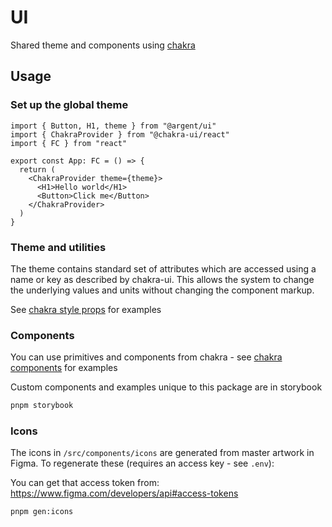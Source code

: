 # UI

Shared theme and components using [chakra](https://chakra-ui.com/)

## Usage

### Set up the global theme

```tsx
import { Button, H1, theme } from "@argent/ui"
import { ChakraProvider } from "@chakra-ui/react"
import { FC } from "react"

export const App: FC = () => {
  return (
    <ChakraProvider theme={theme}>
      <H1>Hello world</H1>
      <Button>Click me</Button>
    </ChakraProvider>
  )
}
```

### Theme and utilities

The theme contains standard set of attributes which are accessed using a name or key as described by chakra-ui. This allows the system to change the underlying values and units without changing the component markup.

See [chakra style props](https://chakra-ui.com/docs/styled-system/style-props) for examples

### Components

You can use primitives and components from chakra - see [chakra components](https://chakra-ui.com/docs/components) for examples

Custom components and examples unique to this package are in storybook

```bash
pnpm storybook
```

### Icons

The icons in `/src/components/icons` are generated from master artwork in Figma. To regenerate these (requires an access key - see `.env`):

You can get that access token from: https://www.figma.com/developers/api#access-tokens

```bash
pnpm gen:icons
```
